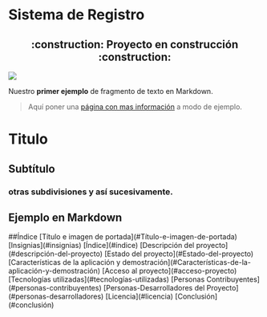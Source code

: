 <h1> Sistema de Registro </h1>

<h2 align="center">
:construction: Proyecto en construcción :construction:
</h2>
<p align="left">
<img src="https://img.shields.io/badge/STATUS-EN%20DESAROLLO-green">
</p>

Nuestro **primer ejemplo** de fragmento de texto en Markdown.
> Aquí poner una [página con mas información](https://docs.github.com/es/get-started/writing-on-github/getting-started-with-writing-and-formatting-on-github/basic-writing-and-formatting-syntax) a modo de ejemplo.

# Titulo 
## Subtítulo
### otras subdivisiones y así sucesivamente.

<h2> Ejemplo en Markdown </h2>
##Índice
[Título e imagen de portada](#Título-e-imagen-de-portada)
[Insignias](#insignias)
[Índice](#índice)
[Descripción del proyecto](#descripción-del-proyecto)
[Estado del proyecto](#Estado-del-proyecto)
[Características de la aplicación y demostración](#Características-de-la-aplicación-y-demostración)
[Acceso al proyecto](#acceso-proyecto)
[Tecnologías utilizadas](#tecnologías-utilizadas)
[Personas Contribuyentes](#personas-contribuyentes)
[Personas-Desarrolladores del Proyecto](#personas-desarrolladores)
[Licencia](#licencia)
[Conclusión](#conclusión)
